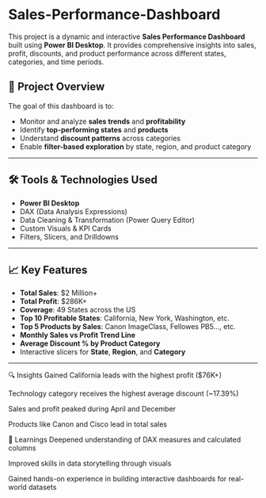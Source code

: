 # Sales-Performance-Dashboard
This project is a dynamic and interactive **Sales Performance Dashboard** built using **Power BI Desktop**. It provides comprehensive insights into sales, profit, discounts, and product performance across different states, categories, and time periods.

## 📌 Project Overview

The goal of this dashboard is to:
- Monitor and analyze **sales trends** and **profitability**
- Identify **top-performing states** and **products**
- Understand **discount patterns** across categories
- Enable **filter-based exploration** by state, region, and product category

---

## 🛠️ Tools & Technologies Used

- **Power BI Desktop**
- DAX (Data Analysis Expressions)
- Data Cleaning & Transformation (Power Query Editor)
- Custom Visuals & KPI Cards
- Filters, Slicers, and Drilldowns

---

## 📈 Key Features

- **Total Sales**: $2 Million+
- **Total Profit**: $286K+
- **Coverage**: 49 States across the US
- **Top 10 Profitable States**: California, New York, Washington, etc.
- **Top 5 Products by Sales**: Canon ImageClass, Fellowes PB5..., etc.
- **Monthly Sales vs Profit Trend Line**
- **Average Discount % by Product Category**
- Interactive slicers for **State**, **Region**, and **Category**

---

🔍 Insights Gained
California leads with the highest profit ($76K+)

Technology category receives the highest average discount (~17.39%)

Sales and profit peaked during April and December

Products like Canon and Cisco lead in total sales

🧠 Learnings
Deepened understanding of DAX measures and calculated columns

Improved skills in data storytelling through visuals

Gained hands-on experience in building interactive dashboards for real-world datasets
